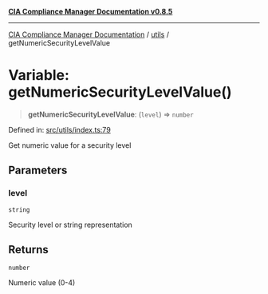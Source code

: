[**CIA Compliance Manager Documentation v0.8.5**](../../README.md)

***

[CIA Compliance Manager Documentation](../../modules.md) / [utils](../README.md) / getNumericSecurityLevelValue

# Variable: getNumericSecurityLevelValue()

> **getNumericSecurityLevelValue**: (`level`) => `number`

Defined in: [src/utils/index.ts:79](https://github.com/Hack23/cia-compliance-manager/blob/3ae0301247f765ba03c8c0fe645db4718bb8af76/src/utils/index.ts#L79)

Get numeric value for a security level

## Parameters

### level

`string`

Security level or string representation

## Returns

`number`

Numeric value (0-4)
